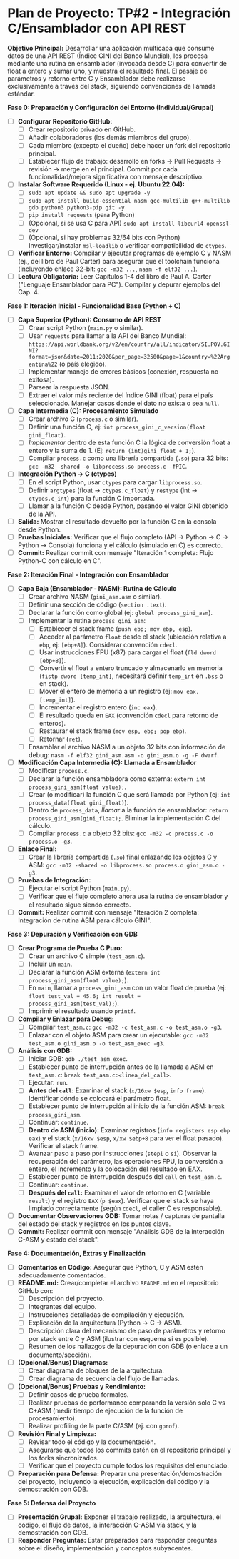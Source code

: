 # Plan de Proyecto: TP#2 - Integración C/Ensamblador con API REST

**Objetivo Principal:** Desarrollar una aplicación multicapa que consume datos de una API REST (Índice GINI del Banco Mundial), los procesa mediante una rutina en ensamblador (invocada desde C) para convertir de float a entero y sumar uno, y muestra el resultado final. El pasaje de parámetros y retorno entre C y Ensamblador debe realizarse exclusivamente a través del stack, siguiendo convenciones de llamada estándar.

**Fase 0: Preparación y Configuración del Entorno (Individual/Grupal)**
*   [ ] **Configurar Repositorio GitHub:**
    *   [ ] Crear repositorio privado en GitHub.
    *   [ ] Añadir colaboradores (los demás miembros del grupo).
    *   [ ] Cada miembro (excepto el dueño) debe hacer un fork del repositorio principal.
    *   [ ] Establecer flujo de trabajo: desarrollo en forks -> Pull Requests -> revisión -> merge en el principal. Commit por cada funcionalidad/mejora significativa con mensaje descriptivo.
*   [ ] **Instalar Software Requerido (Linux - ej. Ubuntu 22.04):**
    *   [ ] `sudo apt update && sudo apt upgrade -y`
    *   [ ] `sudo apt install build-essential nasm gcc-multilib g++-multilib gdb python3 python3-pip git -y`
    *   [ ] `pip install requests` (para Python)
    *   [ ] (Opcional, si se usa C para API) `sudo apt install libcurl4-openssl-dev`
    *   [ ] (Opcional, si hay problemas 32/64 bits con Python) Investigar/instalar `msl-loadlib` o verificar compatibilidad de `ctypes`.
*   [ ] **Verificar Entorno:** Compilar y ejecutar programas de ejemplo C y NASM (ej., del libro de Paul Carter) para asegurar que el toolchain funciona (incluyendo enlace 32-bit: `gcc -m32 ...`, `nasm -f elf32 ...`).
*   [ ] **Lectura Obligatoria:** Leer Capítulos 1-4 del libro de Paul A. Carter ("Lenguaje Ensamblador para PC"). Compilar y depurar ejemplos del Cap. 4.

**Fase 1: Iteración Inicial - Funcionalidad Base (Python + C)**

*   [ ] **Capa Superior (Python): Consumo de API REST**
    *   [ ] Crear script Python (`main.py` o similar).
    *   [ ] Usar `requests` para llamar a la API del Banco Mundial: `https://api.worldbank.org/v2/en/country/all/indicator/SI.POV.GINI?format=json&date=2011:2020&per_page=32500&page=1&country=%22Argentina%22` (o país elegido).
    *   [ ] Implementar manejo de errores básicos (conexión, respuesta no exitosa).
    *   [ ] Parsear la respuesta JSON.
    *   [ ] Extraer el valor más reciente del índice GINI (float) para el país seleccionado. Manejar casos donde el dato no exista o sea `null`.
*   [ ] **Capa Intermedia (C): Procesamiento Simulado**
    *   [ ] Crear archivo C (`process.c` o similar).
    *   [ ] Definir una función C, ej: `int process_gini_c_version(float gini_float)`.
    *   [ ] *Implementar* dentro de esta función C la lógica de conversión float a entero y la suma de 1. (Ej: `return (int)gini_float + 1;`).
    *   [ ] Compilar `process.c` como una librería compartida (`.so`) para 32 bits: `gcc -m32 -shared -o libprocess.so process.c -fPIC`.
*   [ ] **Integración Python -> C (ctypes)**
    *   [ ] En el script Python, usar `ctypes` para cargar `libprocess.so`.
    *   [ ] Definir `argtypes` (float -> `ctypes.c_float`) y `restype` (int -> `ctypes.c_int`) para la función C importada.
    *   [ ] Llamar a la función C desde Python, pasando el valor GINI obtenido de la API.
*   [ ] **Salida:** Mostrar el resultado devuelto por la función C en la consola desde Python.
*   [ ] **Pruebas Iniciales:** Verificar que el flujo completo (API -> Python -> C -> Python -> Consola) funciona y el cálculo (simulado en C) es correcto.
*   [ ] **Commit:** Realizar commit con mensaje "Iteración 1 completa: Flujo Python-C con cálculo en C".

**Fase 2: Iteración Final - Integración con Ensamblador**

*   [ ] **Capa Baja (Ensamblador - NASM): Rutina de Cálculo**
    *   [ ] Crear archivo NASM (`gini_asm.asm` o similar).
    *   [ ] Definir una sección de código (`section .text`).
    *   [ ] Declarar la función como global (ej: `global process_gini_asm`).
    *   [ ] Implementar la rutina `process_gini_asm`:
        *   [ ] Establecer el stack frame (`push ebp; mov ebp, esp`).
        *   [ ] Acceder al parámetro `float` desde el stack (ubicación relativa a `ebp`, ej: `[ebp+8]`). Considerar convención `cdecl`.
        *   [ ] Usar instrucciones FPU (x87) para cargar el float (`fld dword [ebp+8]`).
        *   [ ] Convertir el float a entero truncado y almacenarlo en memoria (`fistp dword [temp_int]`, necesitará definir `temp_int` en `.bss` o en stack).
        *   [ ] Mover el entero de memoria a un registro (ej: `mov eax, [temp_int]`).
        *   [ ] Incrementar el registro entero (`inc eax`).
        *   [ ] El resultado queda en `EAX` (convención `cdecl` para retorno de enteros).
        *   [ ] Restaurar el stack frame (`mov esp, ebp; pop ebp`).
        *   [ ] Retornar (`ret`).
    *   [ ] Ensamblar el archivo NASM a un objeto 32 bits con información de debug: `nasm -f elf32 gini_asm.asm -o gini_asm.o -g -F dwarf`.
*   [ ] **Modificación Capa Intermedia (C): Llamada a Ensamblador**
    *   [ ] Modificar `process.c`.
    *   [ ] Declarar la función ensambladora como externa: `extern int process_gini_asm(float value);`.
    *   [ ] Crear (o modificar) la función C que será llamada por Python (ej: `int process_data(float gini_float)`).
    *   [ ] Dentro de `process_data`, *llamar* a la función de ensamblador: `return process_gini_asm(gini_float);`. Eliminar la implementación C del cálculo.
    *   [ ] Compilar `process.c` a objeto 32 bits: `gcc -m32 -c process.c -o process.o -g3`.
*   [ ] **Enlace Final:**
    *   [ ] Crear la librería compartida (`.so`) final enlazando los objetos C y ASM: `gcc -m32 -shared -o libprocess.so process.o gini_asm.o -g3`.
*   [ ] **Pruebas de Integración:**
    *   [ ] Ejecutar el script Python (`main.py`).
    *   [ ] Verificar que el flujo completo ahora usa la rutina de ensamblador y el resultado sigue siendo correcto.
*   [ ] **Commit:** Realizar commit con mensaje "Iteración 2 completa: Integración de rutina ASM para cálculo GINI".

**Fase 3: Depuración y Verificación con GDB**

*   [ ] **Crear Programa de Prueba C Puro:**
    *   [ ] Crear un archivo C simple (`test_asm.c`).
    *   [ ] Incluir un `main`.
    *   [ ] Declarar la función ASM externa (`extern int process_gini_asm(float value);`).
    *   [ ] En `main`, llamar a `process_gini_asm` con un valor float de prueba (ej: `float test_val = 45.6; int result = process_gini_asm(test_val);`).
    *   [ ] Imprimir el resultado usando `printf`.
*   [ ] **Compilar y Enlazar para Debug:**
    *   [ ] Compilar `test_asm.c`: `gcc -m32 -c test_asm.c -o test_asm.o -g3`.
    *   [ ] Enlazar con el objeto ASM para crear un ejecutable: `gcc -m32 test_asm.o gini_asm.o -o test_asm_exec -g3`.
*   [ ] **Análisis con GDB:**
    *   [ ] Iniciar GDB: `gdb ./test_asm_exec`.
    *   [ ] Establecer punto de interrupción antes de la llamada a ASM en `test_asm.c`: `break test_asm.c:<linea_del_call>`.
    *   [ ] Ejecutar: `run`.
    *   [ ] **Antes del `call`:** Examinar el stack (`x/16xw $esp`, `info frame`). Identificar dónde se colocará el parámetro float.
    *   [ ] Establecer punto de interrupción al inicio de la función ASM: `break process_gini_asm`.
    *   [ ] Continuar: `continue`.
    *   [ ] **Dentro de ASM (inicio):** Examinar registros (`info registers esp ebp eax`) y el stack (`x/16xw $esp`, `x/xw $ebp+8` para ver el float pasado). Verificar el stack frame.
    *   [ ] Avanzar paso a paso por instrucciones (`stepi` o `si`). Observar la recuperación del parámetro, las operaciones FPU, la conversión a entero, el incremento y la colocación del resultado en EAX.
    *   [ ] Establecer punto de interrupción después del `call` en `test_asm.c`.
    *   [ ] Continuar: `continue`.
    *   [ ] **Después del `call`:** Examinar el valor de retorno en C (variable `result`) y el registro `EAX` (`p $eax`). Verificar que el stack se haya limpiado correctamente (según `cdecl`, el caller C es responsable).
*   [ ] **Documentar Observaciones GDB:** Tomar notas / capturas de pantalla del estado del stack y registros en los puntos clave.
*   [ ] **Commit:** Realizar commit con mensaje "Análisis GDB de la interacción C-ASM y estado del stack".

**Fase 4: Documentación, Extras y Finalización**

*   [ ] **Comentarios en Código:** Asegurar que Python, C y ASM estén adecuadamente comentados.
*   [ ] **README.md:** Crear/completar el archivo `README.md` en el repositorio GitHub con:
    *   [ ] Descripción del proyecto.
    *   [ ] Integrantes del equipo.
    *   [ ] Instrucciones detalladas de compilación y ejecución.
    *   [ ] Explicación de la arquitectura (Python -> C -> ASM).
    *   [ ] Descripción clara del mecanismo de paso de parámetros y retorno por stack entre C y ASM (ilustrar con esquema si es posible).
    *   [ ] Resumen de los hallazgos de la depuración con GDB (o enlace a un documento/sección).
*   [ ] **(Opcional/Bonus) Diagramas:**
    *   [ ] Crear diagrama de bloques de la arquitectura.
    *   [ ] Crear diagrama de secuencia del flujo de llamadas.
*   [ ] **(Opcional/Bonus) Pruebas y Rendimiento:**
    *   [ ] Definir casos de prueba formales.
    *   [ ] Realizar pruebas de performance comparando la versión solo C vs C+ASM (medir tiempo de ejecución de la función de procesamiento).
    *   [ ] Realizar profiling de la parte C/ASM (ej. con `gprof`).
*   [ ] **Revisión Final y Limpieza:**
    *   [ ] Revisar todo el código y la documentación.
    *   [ ] Asegurarse que todos los commits estén en el repositorio principal y los forks sincronizados.
    *   [ ] Verificar que el proyecto cumple todos los requisitos del enunciado.
*   [ ] **Preparación para Defensa:** Preparar una presentación/demostración del proyecto, incluyendo la ejecución, explicación del código y la demostración con GDB.

**Fase 5: Defensa del Proyecto**

*   [ ] **Presentación Grupal:** Exponer el trabajo realizado, la arquitectura, el código, el flujo de datos, la interacción C-ASM vía stack, y la demostración con GDB.
*   [ ] **Responder Preguntas:** Estar preparados para responder preguntas sobre el diseño, implementación y conceptos subyacentes.
